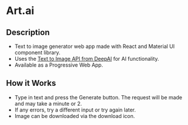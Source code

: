 # Art.ai

## Description
- Text to image generator web app made with React and Material UI component library.
- Uses the [Text to Image API from DeepAI](https://deepai.org/machine-learning-model/text2img) for AI functionality.
- Available as a Progressive Web App.

## How it Works
- Type in text and press the Generate button. The request will be made and may take a minute or 2.
- If any errors, try a different input or try again later.
- Image can be downloaded via the download icon.

